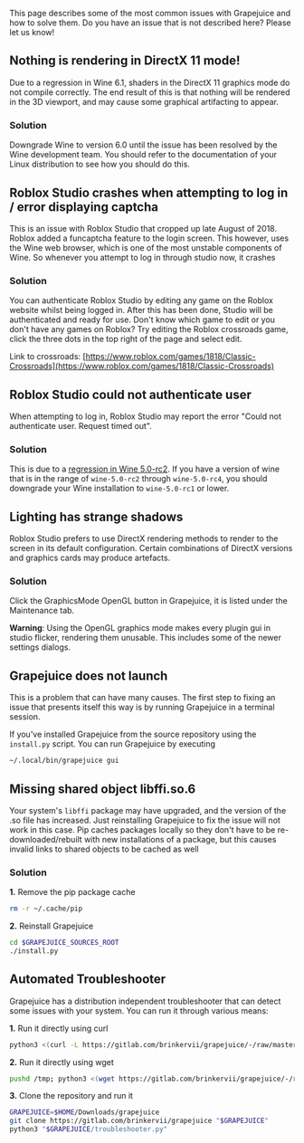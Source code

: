 This page describes some of the most common issues with Grapejuice and how to solve them. Do you have an issue that is not described here? Please let us know!

## Nothing is rendering in DirectX 11 mode!
Due to a regression in Wine 6.1, shaders in the DirectX 11 graphics mode do not compile correctly. The end result of this is that nothing will be rendered in the 3D viewport, and may cause some graphical artifacting to appear.

### Solution
Downgrade Wine to version 6.0 until the issue has been resolved by the Wine development team. You should refer to the documentation of your Linux distribution to see how you should do this.

## Roblox Studio crashes when attempting to log in / error displaying captcha
This is an issue with Roblox Studio that cropped up late August of 2018. Roblox added a funcaptcha feature to the login screen. This however, uses the Wine web browser, which is one of the most unstable components of Wine. So whenever you attempt to log in through studio now, it crashes

### Solution
You can authenticate Roblox Studio by editing any game on the Roblox website whilst being logged in. After this has been done, Studio will be authenticated and ready for use. Don't know which game to edit or you don't have any games on Roblox? Try editing the Roblox crossroads game, click the three dots in the top right of the page and select edit.

Link to crossroads: [https://www.roblox.com/games/1818/Classic-Crossroads](https://www.roblox.com/games/1818/Classic-Crossroads)

## Roblox Studio could not authenticate user
When attempting to log in, Roblox Studio may report the error  "Could not authenticate user. Request timed out". 

### Solution
This is due to a [regression in Wine 5.0-rc2](https://bugs.winehq.org/show_bug.cgi?id=48357). If you have a version of wine that is in the range of `wine-5.0-rc2` through `wine-5.0-rc4`, you should downgrade your Wine installation to `wine-5.0-rc1` or lower.

## Lighting has strange shadows
Roblox Studio prefers to use DirectX rendering methods to render to the screen in its default configuration. Certain combinations of DirectX versions and graphics cards may produce artefacts.

### Solution
Click the GraphicsMode OpenGL button in Grapejuice, it is listed under the Maintenance tab. 

**Warning**: Using the OpenGL graphics mode makes every plugin gui in studio flicker, rendering them unusable. This includes some of the newer settings dialogs.

## Grapejuice does not launch
This is a problem that can have many causes. The first step to fixing an issue that presents itself this way is by running Grapejuice in a terminal session.

If you've installed Grapejuice from the source repository using the `install.py` script. You can run Grapejuice by executing
```sh
~/.local/bin/grapejuice gui
```

## Missing shared object libffi.so.6
Your system's `libffi` package may have upgraded, and the version of the .so file has increased. Just reinstalling Grapejuice to fix the issue will not work in this case. Pip caches packages locally so they don't have to be re-downloaded/rebuilt with new installations of a package, but this causes invalid links to shared objects to be cached as well

### Solution
**1.** Remove the pip package cache
```sh
rm -r ~/.cache/pip
```

**2.** Reinstall Grapejuice
```sh
cd $GRAPEJUICE_SOURCES_ROOT
./install.py
```

## Automated Troubleshooter
Grapejuice has a distribution independent troubleshooter that can detect some issues with your system. You can run it through various means:

**1.** Run it directly using curl
```sh
python3 <(curl -L https://gitlab.com/brinkervii/grapejuice/-/raw/master/troubleshooter.py)
```

**2.** Run it directly using wget
```sh
pushd /tmp; python3 <(wget https://gitlab.com/brinkervii/grapejuice/-/raw/master/troubleshooter.py -O-); popd
```

**3.** Clone the repository and run it
```sh
GRAPEJUICE=$HOME/Downloads/grapejuice
git clone https://gitlab.com/brinkervii/grapejuice "$GRAPEJUICE"
python3 "$GRAPEJUICE/troubleshooter.py"
```